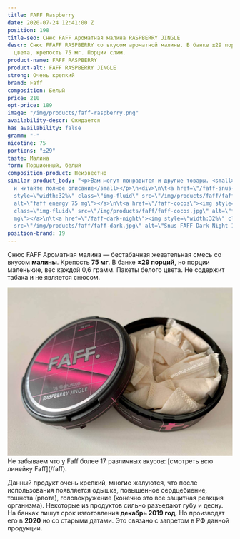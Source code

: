 ```yaml
---
title: FAFF Raspberry
date: 2020-07-24 12:41:00 Z
position: 198
title-seo: Снюс FAFF Ароматная малина RASPBERRY JINGLE
descr: Снюс FFAFF RASPBERRY со вкусом ароматной малины. В банке ±29 порций белого
  цвета, крепость 75 мг. Порции слим.
product-name: FAFF RASPBERRY
product-alt: FAFF RASPBERRY JINGLE
strong: Очень крепкий
brand: Faff
composition: Белый
price: 210
opt-price: 189
image: "/img/products/faff-raspberry.png"
availability-descr: Ожидается
has_availability: false
gramm: "-"
nicotine: 75
portions: "±29"
taste: Малина
form: Порционный, белый
composition-product: Неизвестно
similar-product_body: "<p>Вам могут понравится и другие товары. <small>Жмите на картинки
  и читайте полное описание</small></p>\n<div>\n\t<a href=\"/faff-snus-energy\"><img
  style=\"width:32%\" class=\"img-fluid\" src=\"/img/products/faff/faff-redbull.jpg\"
  alt=\"faff energy 75 mg\"></a>\n\t<a href=\"/faff-cocos\"><img style=\"width:32%\"
  class=\"img-fluid\" src=\"/img/products/faff/faff-cocos.jpg\" alt=\"faff cocos 100
  mg\"></a>\n\t<a href=\"/faff-dark-night\"><img style=\"width:32%\" class=\"img-fluid\"
  src=\"/img/products/faff/faff-dark.jpg\" alt=\"Snus FAFF Dark Night 100 mg\"></a>\n</div>"
position-brand: 19
---
```


Снюс FAFF Ароматная малина — бестабачная жевательная смесь со вкусом <b>малины</b>. Крепость <b>75 мг</b>. В банке <b>±29 порций</b>, но порции маленькие, вес каждой 0,6 грамм. Пакеты белого цвета. Не содержит табака и не является снюсом.
<div class="mb-3">
<img class="img-fluid" src="/img/products/faff/open/raspberry-jingle.jpg" alt="Снюс FAFF RASPBERRY JINGLE 75 mg">
</div>
Не забываем что у Faff более 17 различных вкусов: [смотреть всю линейку Faff](/faff).

Данный продукт очень крепкий, многие жалуются, что после использования появляется одышка, повышенное сердцебиение, тошнота (рвота), головокружение (конечно это все защитная реакция организма). Некоторые из продуктов сильно разъедают губу и десну.
На банках пишут срок изготовления **декабрь 2019 год**. Но производят его в **2020** но со старыми датами. Это связано с запретом в РФ данной продукции.